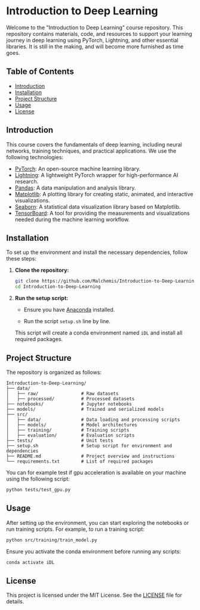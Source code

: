 # Introduction to Deep Learning

Welcome to the "Introduction to Deep Learning" course repository. This repository contains materials, code, and resources to support your learning journey in deep learning using PyTorch, Lightning, and other essential libraries. It is still in the making, and will become more furnished as time goes.
## Table of Contents

- [Introduction](#introduction)
- [Installation](#installation)
- [Project Structure](#project-structure)
- [Usage](#usage)
- [License](#license)

## Introduction

This course covers the fundamentals of deep learning, including neural networks, training techniques, and practical applications. We use the following technologies:

- [PyTorch](https://pytorch.org/): An open-source machine learning library.
- [Lightning](https://lightning.ai/): A lightweight PyTorch wrapper for high-performance AI research.
- [Pandas](https://pandas.pydata.org/): A data manipulation and analysis library.
- [Matplotlib](https://matplotlib.org/): A plotting library for creating static, animated, and interactive visualizations.
- [Seaborn](https://seaborn.pydata.org/): A statistical data visualization library based on Matplotlib.
- [TensorBoard](https://www.tensorflow.org/tensorboard): A tool for providing the measurements and visualizations needed during the machine learning workflow.

## Installation

To set up the environment and install the necessary dependencies, follow these steps:

1. **Clone the repository:**

   ```bash
   git clone https://github.com/Malchemis/Introduction-to-Deep-Learning.git
   cd Introduction-to-Deep-Learning
   ```

2. **Run the setup script:**

   - Ensure you have [Anaconda](https://www.anaconda.com/products/distribution) installed.

   - Run the script `setup.sh` line by line.

   This script will create a conda environment named `iDL` and install all required packages.

## Project Structure

The repository is organized as follows:

```plaintext
Introduction-to-Deep-Learning/
├── data/
│   ├── raw/                # Raw datasets
│   ├── processed/          # Processed datasets
├── notebooks/              # Jupyter notebooks
├── models/                 # Trained and serialized models
├── src/
│   ├── data/               # Data loading and processing scripts
│   ├── models/             # Model architectures
│   ├── training/           # Training scripts
│   ├── evaluation/         # Evaluation scripts
├── tests/                  # Unit tests
├── setup.sh                # Setup script for environment and dependencies
├── README.md               # Project overview and instructions
└── requirements.txt        # List of required packages
```

You can for example test if gpu acceleration is available on your machine using the following script:

```bash
python tests/test_gpu.py
```

## Usage

After setting up the environment, you can start exploring the notebooks or run training scripts. For example, to run a training script:

```bash
python src/training/train_model.py
```

Ensure you activate the conda environment before running any scripts:

```bash
conda activate iDL
```

## License

This project is licensed under the MIT License. See the [LICENSE](LICENSE) file for details.